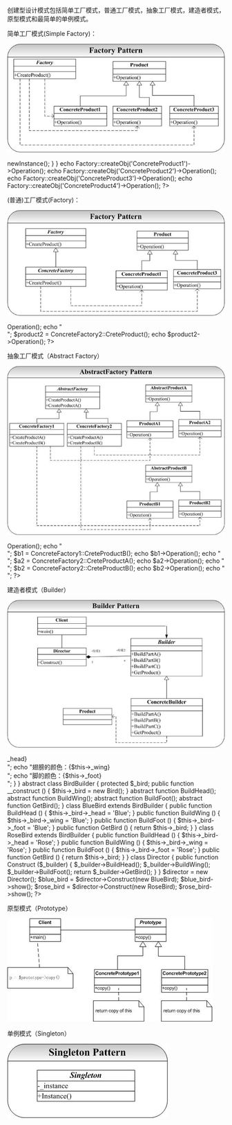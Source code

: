 创建型设计模式包括简单工厂模式，普通工厂模式，抽象工厂模式，建造者模式，原型模式和最简单的单例模式。

简单工厂模式(Simple Factory)：

![image](https://github.com/loveprolife/IMG/blob/master/0.png)

<?php

abstract class Product
{
	abstract public function Operation();
}

class ConcreteProduct1 extends Product
{
	public function Operation()
	{
		return __METHOD__ ;
	}
}

class ConcreteProduct2 extends Product
{
	public function Operation()
	{
		return __METHOD__ ;
	}
}

class ConcreteProduct3 extends Product
{
	public function Operation()
	{
		return __METHOD__ ;
	}
}

class ConcreteProduct4 extends Product
{
	public function Operation()
	{
		return __METHOD__ ;
	}
}

class Factory
{
	public static function createObj($className)
	{
		$class = new ReflectionClass($className);
		return $class->newInstance();
	}
}

echo Factory::createObj('ConcreteProduct1')->Operation();

echo Factory::createObj('ConcreteProduct2')->Operation();

echo Factory::createObj('ConcreteProduct3')->Operation();

echo Factory::createObj('ConcreteProduct4')->Operation();

?>



(普通)工厂模式(Factory)：

![image](https://github.com/loveprolife/IMG/blob/master/1.png)

<?php


abstract class Product
{
	abstract function Operation();
}

class ConcreteProduct1
{
	public function Operation () 
	{
		return __METHOD__;
	}
}

class ConcreteProduct2
{
	public function Operation () 
	{
		return __METHOD__;
	}
}

abstract class Factory
{
	abstract function CreateProduct();
}


class ConcreteFactory1
{
	public static function CreteProduct () 
	{
		return new ConcreteProduct1();
	}
}


class ConcreteFactory2
{
	public static function CreteProduct () 
	{
		return new ConcreteProduct2();
	}
}


$product1 = ConcreteFactory1::CreteProduct();
echo $product1->Operation();

echo "</br>";

$product2 = ConcreteFactory2::CreteProduct();
echo $product2->Operation();



?>






抽象工厂模式（Abstract Factory）

![image](https://github.com/loveprolife/IMG/blob/master/2.png)

<?php


abstract class ProductA
{
	abstract function Operation();
}

class ProductA1
{
	public function Operation () 
	{
		return __METHOD__;
	}
}

class ProductA2
{
	public function Operation () 
	{
		return __METHOD__;
	}
}


abstract class ProductB
{
	abstract function Operation();
}

class ProductB1
{
	public function Operation () 
	{
		return __METHOD__;
	}
}

class ProductB2
{
	public function Operation () 
	{
		return __METHOD__;
	}
}


abstract class Factory
{
	abstract function CreateProductA();
	abstract function CreateProductB();
}


class ConcreteFactory1
{
	public static function CreteProductA () 
	{
		return new ProductA1();
	}

	public static function CreteProductB () 
	{
		return new ProductB1();
	}
}


class ConcreteFactory2
{
	public static function CreteProductA () 
	{
		return new ProductA2();
	}

	public static function CreteProductB () 
	{
		return new ProductB2();
	}
}


$a1 = ConcreteFactory1::CreteProductA();
echo $a1->Operation();

echo "</br>";

$b1 = ConcreteFactory1::CreteProductB();
echo $b1->Operation();

echo "</br>";

$a2 = ConcreteFactory2::CreteProductA();
echo $a2->Operation();

echo "</br>";

$b2 = ConcreteFactory2::CreteProductB();
echo $b2->Operation();

echo "</br>";

?>






建造者模式（Builder）

![image](https://github.com/loveprolife/IMG/blob/master/3.png)

<?php


class Bird
{
	public $_head;
	public $_wing;
	public $_foot;
	public function show ()
	{
		echo "头的颜色：{$this->_head}<br/>";
		echo "翅膀的颜色：{$this->_wing}<br/>";
		echo "脚的颜色：{$this->_foot}<br/>";
	}
}

abstract class BirdBuilder
{
	protected $_bird;

	public function __construct ()
	{
		$this->_bird = new Bird();
	}

	abstract function BuildHead();
	abstract function BuildWing();
	abstract function BuildFoot();
	abstract function GetBird();
}

class BlueBird extends BirdBuilder
{
	public function BuildHead () 
	{
		$this->_bird->_head = 'Blue';
	}
	
	public function BuildWing () 
	{
		$this->_bird->_wing = 'Blue';
	}

	public function BuildFoot () 
	{
		$this->_bird->_foot = 'Blue';
	}

	public function GetBird () 
	{
		return $this->_bird;
	}
}

class RoseBird extends BirdBuilder
{
	public function BuildHead () 
	{
		$this->_bird->_head = 'Rose';
	}
	
	public function BuildWing () 
	{
		$this->_bird->_wing = 'Rose';
	}

	public function BuildFoot () 
	{
		$this->_bird->_foot = 'Rose';
	}

	public function GetBird () 
	{
		return $this->_bird;
	}
}

class Director
{
	public function Construct ($_builder)
	{
		$_builder->BuildHead();
		$_builder->BuildWing();
		$_builder->BuildFoot();
		return $_builder->GetBird();
	}
}


$director = new Director();

$blue_bird = $director->Construct(new BlueBird);
$blue_bird->show();

$rose_bird = $director->Construct(new RoseBird);
$rose_bird->show();



?>




原型模式（Prototype）

![image](https://github.com/loveprolife/IMG/blob/master/yuanxingmoshi.jpg)



单例模式（Singleton）

![image](https://github.com/loveprolife/IMG/blob/master/5.png)











